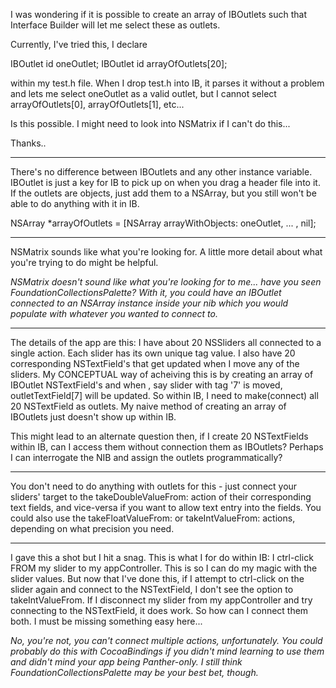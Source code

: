 I was wondering if it is possible to create an array of IBOutlets such that Interface Builder will let me select these as outlets.

Currently, I've tried this, I declare

    
IBOutlet id oneOutlet;
IBOutlet id arrayOfOutlets[20];


within my test.h file.  When I drop test.h into IB, it parses it without a problem and lets me select oneOutlet as a valid outlet, but I cannot select arrayOfOutlets[0], arrayOfOutlets[1], etc...

Is this possible.  I might need to look into NSMatrix if I can't do this...

Thanks..

----

There's no difference between IBOutlets and any other instance variable. IBOutlet is just a key for IB to pick up on when you drag a header file into it. If the outlets are objects, just add them to a NSArray, but you still won't be able to do anything with it in IB.

    
NSArray *arrayOfOutlets = [NSArray arrayWithObjects: oneOutlet, ... , nil];


----

NSMatrix sounds like what you're looking for. A little more detail about what you're trying to do might be helpful.

*NSMatrix doesn't sound like what you're looking for to me... have you seen FoundationCollectionsPalette? With it, you could have an IBOutlet connected to an NSArray instance inside your nib which you would populate with whatever you wanted to connect to.*

----
The details of the app are this:  I have about 20 NSSliders all connected to a single action.  Each slider has its own unique tag value.  I also have 20 corresponding NSTextField's that get updated when I move any of the sliders.  My CONCEPTUAL way of acheiving this is by creating an array of IBOutlet NSTextField's and when , say slider with tag '7' is moved, outletTextField[7] will be updated.  So within IB, I need to make(connect) all 20 NSTextField as outlets.  My naive method of creating an array of IBOutlets just doesn't show up within IB.

This might lead to an alternate question then, if I create 20 NSTextFields within IB, can I access them without connection them as IBOutlets?  Perhaps I can interrogate the NIB and assign the outlets programmatically?

----

You don't need to do anything with outlets for this - just connect your sliders' target to the takeDoubleValueFrom: action of their corresponding text fields, and vice-versa if you want to allow text entry into the fields. You could also use the takeFloatValueFrom: or takeIntValueFrom: actions, depending  on what precision you need.

----

I gave this a shot but I hit a snag.  This is what I for do within IB: I ctrl-click FROM my slider to my appController.  This is so I can do my magic with the slider values.  But now that I've done this, if I attempt to ctrl-click on the slider again and connect to the NSTextField, I don't see the option to takeIntValueFrom.  If I disconnect my slider from my appController and try connecting to the NSTextField, it does work.  So how can I connect them both.  I must be missing something easy here...

*No, you're not, you can't connect multiple actions, unfortunately. You could probably do this with CocoaBindings if you didn't mind learning to use them and didn't mind your app being Panther-only. I still think FoundationCollectionsPalette may be your best bet, though.*
